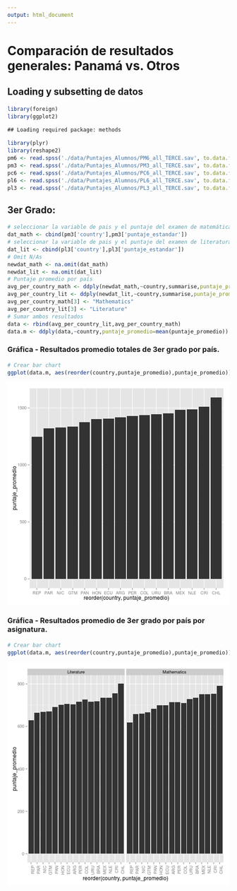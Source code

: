 ```yaml
---
output: html_document
---
```

# Comparación de resultados generales: Panamá vs. Otros
## Loading y subsetting de datos

```r
library(foreign)
library(ggplot2)
```

```
## Loading required package: methods
```

```r
library(plyr)
library(reshape2)
pm6 <- read.spss('./data/Puntajes_Alumnos/PM6_all_TERCE.sav', to.data.frame=T)
pm3 <- read.spss('./data/Puntajes_Alumnos/PM3_all_TERCE.sav', to.data.frame=T)
pc6 <- read.spss('./data/Puntajes_Alumnos/PC6_all_TERCE.sav', to.data.frame=T)
pl6 <- read.spss('./data/Puntajes_Alumnos/PL6_all_TERCE.sav', to.data.frame=T)
pl3 <- read.spss('./data/Puntajes_Alumnos/PL3_all_TERCE.sav', to.data.frame=T)
```
## 3er Grado:


```r
# seleccionar la variable de pais y el puntaje del examen de matemáticas de 3er grado
dat_math <- cbind(pm3['country'],pm3['puntaje_estandar'])
# seleccionar la variable de pais y el puntaje del examen de literatura de 3er grado
dat_lit <- cbind(pl3['country'],pl3['puntaje_estandar'])
# Omit N/As
newdat_math <- na.omit(dat_math)
newdat_lit <- na.omit(dat_lit)
# Puntaje promedio por país
avg_per_country_math <- ddply(newdat_math,~country,summarise,puntaje_promedio=mean(puntaje_estandar))
avg_per_country_lit <- ddply(newdat_lit,~country,summarise,puntaje_promedio=mean(puntaje_estandar))
avg_per_country_math[3] <- "Mathematics"
avg_per_country_lit[3] <- "Literature"
# Sumar ambos resultados
data <- rbind(avg_per_country_lit,avg_per_country_math)
data.m <- ddply(data,~country,puntaje_promedio=mean(puntaje_promedio))
```
### Gráfica - Resultados promedio totales de 3er grado por país.

```r
# Crear bar chart
ggplot(data.m, aes(reorder(country,puntaje_promedio),puntaje_promedio))+geom_bar(stat = "identity")
```

![plot of chunk grafica3er](figure/grafica3er-1.png) 

### Gráfica - Resultados promedio de 3er grado por país por asignatura.

```r
# Crear bar chart
ggplot(data.m, aes(reorder(country,puntaje_promedio),puntaje_promedio)) + geom_bar(stat = "identity") + facet_grid(. ~ V3)+theme(axis.text.x = element_text(angle = 90, hjust = 1))
```

![plot of chunk grafica3er_asignatura](figure/grafica3er_asignatura-1.png) 

